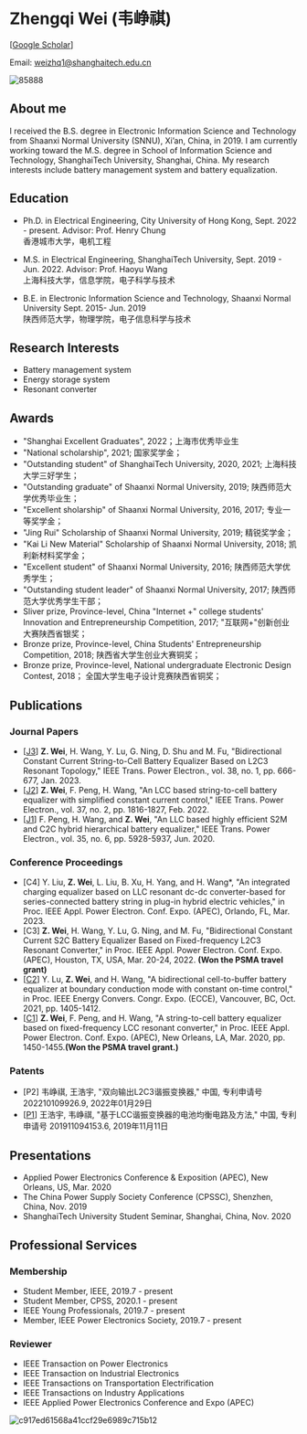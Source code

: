 # Zhengqi Wei (韦峥祺)

[[Google Scholar](https://scholar.google.com.hk/citations?hl=zh-CN&user=MiilwM0AAAAJ)]

Email: weizhq1@shanghaitech.edu.cn


![85888](https://user-images.githubusercontent.com/44717390/143881741-e8785395-f7c4-4b3b-a4a5-047f6457f8a1.jpg)


## About me
I received the B.S. degree in Electronic Information Science and Technology from Shaanxi Normal University (SNNU), Xi’an, China, in 2019. I am currently working toward the M.S. degree in School of Information Science and Technology, ShanghaiTech University, Shanghai, China. 
My research interests include battery management system and battery equalization. 

## Education
- Ph.D. in Electrical Engineering, City University of Hong Kong, Sept. 2022 - present. 
Advisor: Prof. Henry Chung  
香港城市大学，电机工程 

- M.S. in Electrical Engineering, ShanghaiTech University, Sept. 2019 - Jun. 2022. 
Advisor: Prof. Haoyu Wang  
上海科技大学，信息学院，电子科学与技术  

- B.E. in Electronic Information Science and Technology, Shaanxi Normal University Sept. 2015- Jun. 2019  
陕西师范大学，物理学院，电子信息科学与技术

## Research Interests
- Battery management system
- Energy storage system
- Resonant converter

## Awards
- "Shanghai Excellent Graduates", 2022；上海市优秀毕业生
- "National scholarship", 2021; 国家奖学金；  
- "Outstanding student" of ShanghaiTech University, 2020, 2021; 上海科技大学三好学生；  
- "Outstanding graduate" of Shaanxi Normal University, 2019; 陕西师范大学优秀毕业生；    
- "Excellent sholarship" of Shaanxi Normal University, 2016, 2017; 专业一等奖学金；  
- "Jing Rui" Scholarship of Shaanxi Normal University, 2019; 精锐奖学金；  
- "Kai Li New Material" Scholarship of Shaanxi Normal University, 2018; 凯利新材料奖学金；  
- "Excellent student" of Shaanxi Normal University, 2016; 陕西师范大学优秀学生；  
- "Outstanding student leader" of Shaanxi Normal University, 2017; 陕西师范大学优秀学生干部；
- Sliver prize, Province-level, China "Internet +" college students' Innovation and Entrepreneurship Competition, 2017; "互联网+"创新创业大赛陕西省银奖；  
- Bronze prize, Province-level, China Students' Entrepreneurship Competition, 2018;  陕西省大学生创业大赛铜奖；  
- Bronze prize, Province-level, National undergraduate Electronic Design Contest, 2018；  全国大学生电子设计竞赛陕西省铜奖；

## Publications
### Journal Papers  
- [[J3](https://ieeexplore.ieee.org/abstract/document/9882306)] **Z. Wei**, H. Wang, Y. Lu, G. Ning, D. Shu and M. Fu, "Bidirectional Constant Current String-to-Cell Battery Equalizer Based on L2C3 Resonant Topology," IEEE Trans. Power Electron., vol. 38, no. 1, pp. 666-677, Jan. 2023.
- [[J2](https://ieeexplore.ieee.org/document/9508163)] **Z. Wei**, F. Peng, H. Wang, "An LCC based string-to-cell battery equalizer with simplified constant current control," IEEE Trans. Power Electron., vol. 37, no. 2, pp. 1816-1827, Feb. 2022.  
- [[J1](https://ieeexplore.ieee.org/document/8873627)] F. Peng, H. Wang, and **Z. Wei**, "An LLC based highly efficient S2M and C2C hybrid hierarchical battery equalizer," IEEE Trans. Power Electron., vol. 35, no. 6, pp. 5928-5937, Jun. 2020.  

### Conference Proceedings  
- [C4] Y. Liu, **Z. Wei**, L. Liu, B. Xu, H. Yang, and H. Wang*, "An integrated charging equalizer based on LLC resonant dc-dc converter-based for series-connected battery string in plug-in hybrid electric vehicles," in Proc. IEEE Appl. Power Electron. Conf. Expo. (APEC), Orlando, FL, Mar. 2023.
- [C3] **Z. Wei**, H. Wang, Y. Lu, G. Ning, and M. Fu, "Bidirectional Constant Current S2C Battery Equalizer Based on Fixed-frequency L2C3 Resonant Converter," in Proc. IEEE Appl. Power Electron. Conf. Expo. (APEC), Houston, TX, USA, Mar. 20-24, 2022. **(Won the PSMA travel grant)**       
- [[C2](https://ieeexplore.ieee.org/document/9595030)] Y. Lu, **Z. Wei**, and H. Wang, "A bidirectional cell-to-buffer battery equalizer at boundary conduction mode with constant on-time control," in Proc. IEEE Energy Convers. Congr. Expo. (ECCE), Vancouver, BC, Oct. 2021, pp. 1405-1412.  
- [[C1](https://ieeexplore.ieee.org/abstract/document/9124472)] **Z. Wei**, F. Peng, and H. Wang, "A string-to-cell battery equalizer based on fixed-frequency LCC resonant converter," in Proc. IEEE Appl. Power Electron. Conf. Expo. (APEC), New Orleans, LA, Mar. 2020, pp. 1450-1455.**(Won the PSMA travel grant.)**  

### Patents
- [P2] 韦峥祺, 王浩宇, "双向输出L2C3谐振变换器," 中国, 专利申请号 202210109926.9, 2022年01月29日 
- [[P1](https://pearl.shanghaitech.edu.cn/pdf/2019P6.pdf)] 王浩宇, 韦峥祺, "基于LCC谐振变换器的电池均衡电路及方法," 中国, 专利申请号 201911094153.6, 2019年11月11日  

## Presentations
- Applied Power Electronics Conference & Exposition (APEC), New Orleans, US, Mar. 2020  
- The China Power Supply Society Conference (CPSSC), Shenzhen, China, Nov. 2019  
- ShanghaiTech University Student Seminar, Shanghai, China, Nov. 2020  



## Professional Services
### Membership
- Student Member, IEEE, 2019.7 - present
- Student Member, CPSS, 2020.1 - present
- IEEE Young Professionals, 2019.7 - present
- Member, IEEE Power Electronics Society, 2019.7 - present  

### Reviewer
- IEEE Transaction on Power Electronics 
- IEEE Transaction on Industrial Electronics  
- IEEE Transactions on Transportation Electrification  
- IEEE Transactions on Industry Applications  
- IEEE Applied Power Electronics Conference and Expo (APEC)


![c917ed61568a41ccf29e6989c715b12](https://user-images.githubusercontent.com/44717390/146148884-51722167-a58d-476b-86ed-30edd59c7137.jpg)



